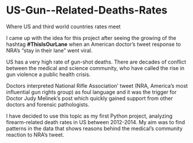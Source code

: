 # US-Gun--Related-Deaths-Rates

Where US and third world countries rates meet

I came up with the idea for this project after seeing the growing of the hashtag __#ThisIsOurLane__ when an American doctor’s tweet response to NRA’s “stay in their lane” went viral.

US has a very high rate of gun-shot deaths. There are decades of conflict between the medical and science community, who have called the rise in gun violence a public health crisis.

Doctors interpreted National Rifle Association’ tweet (NRA, America’s most influential gun rights group) as foul language and it was the trigger for Doctor Judy Melinek’s post which quickly gained support from other doctors and forensic pathologists.

I have decided to use this topic as my first Python project, analyzing firearm-related death rates in US between 2012-2014. My aim was to find patterns in the data that shows reasons behind the medical’s community reaction to NRA’s tweet.

